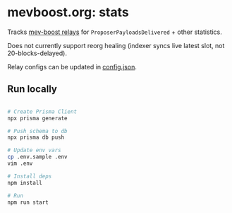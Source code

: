 # mevboost.org: stats

Tracks [mev-boost relays](https://flashbots.notion.site/Relay-API-Spec-5fb0819366954962bc02e81cb33840f5) for `ProposerPayloadsDelivered` + other statistics.

Does not currently support reorg healing (indexer syncs live latest slot, not 20-blocks-delayed).

Relay configs can be updated in [config.json](./config.json).

## Run locally

```bash

# Create Prisma Client
npx prisma generate

# Push schema to db
npx prisma db push

# Update env vars
cp .env.sample .env
vim .env

# Install deps
npm install

# Run
npm run start
```
